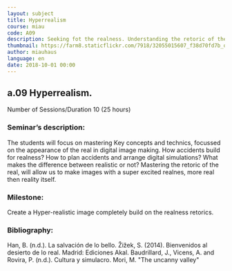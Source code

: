 ```yaml
---
layout: subject
title: Hyperrealism
course: miau
code: A09
description: Seeking fot the realness. Understanding the retoric of the real, allows us to get into de realnes as a creative material, throught advanced CG technics. Approaching the realness in image making not as a goal itself but as a research field. 
thumbnail: https://farm8.staticflickr.com/7918/32055015607_f38d70fd7b_o_d.jpg
author: miauhaus
language: en
date: 2018-10-01 00:00
---
```

## a.09 Hyperrealism.
Number of Sessions/Duration 10 (25 hours)

### Seminar’s description:
The students will focus on mastering Key concepts and technics, focussed on the appearance of the real in digital image making. How accidents build for realness? How to plan accidents and arrange digital simulations? What makes the difference between realistic or not? Mastering the retoric of the real, will allow us to make images with a super excited realnes, more real then reality itself.

### Milestone:
Create a Hyper-realistic image completely build on the realness retorics.

### Bibliography:
Han, B. (n.d.). La salvación de lo bello.
Žižek, S. (2014). Bienvenidos al desierto de lo real. Madrid: Ediciones Akal.
Baudrillard, J., Vicens, A. and Rovira, P. (n.d.). Cultura y simulacro.
Mori, M. "The uncanny valley"


